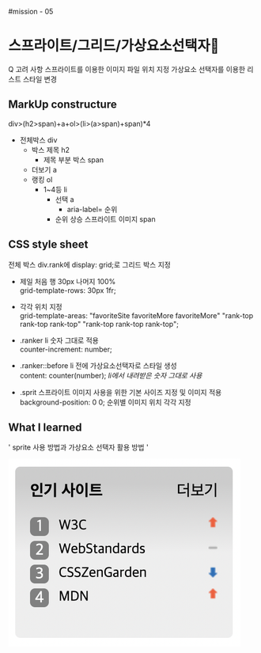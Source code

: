 #mission - 05

<h1>스프라이트/그리드/가상요소선택자</h1>

Q 고려 사항
스프라이트를 이용한 이미지 파일 위치 지정
가상요소 선택자를 이용한 리스트 스타일 변경

<h2>MarkUp constructure</h2>

div>(h2>span)+a+ol>(li>(a>span)+span)*4

- 전체박스 div
  - 박스 제목 h2
    - 제목 부분 박스 span
  - 더보기 a
  - 랭킹 ol
    - 1~4등 li
      - 선택 a
        -  aria-label= 순위
      - 순위 상승 스프라이트 이미지 span

<h2>CSS style sheet</h2>

전체 박스 div.rank에 display: grid;로 그리드 박스 지정

- 제일 처음 행 30px 나머지 100%</br>
grid-template-rows: 30px 1fr;

- 각각 위치 지정 </br>
grid-template-areas:
    "favoriteSite favoriteMore favoriteMore"
    "rank-top rank-top rank-top"
    "rank-top rank-top rank-top";
- .ranker li 숫자 그대로 적용</br> counter-increment: number;
- .ranker::before li 전에 가상요소선택자로 스타일 생성 </br> content: counter(number); <em>li에서 내려받은 숫자 그대로 사용</em>
- .sprit 스프라이트 이미지 사용을 위한 기본 사이즈 지정 및 이미지 적용 </br> background-position: 0 0; 순위별 이미지 위치 각각 지정

<h2>What I learned</h2>

' sprite 사용 방법과 가상요소 선택자 활용 방법 '


<img src="mission.png">
